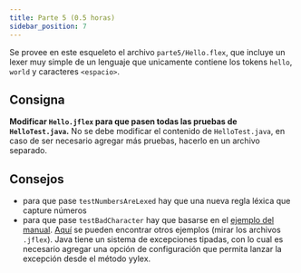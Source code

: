 ```yaml
---
title: Parte 5 (0.5 horas)
sidebar_position: 7
---
```

Se provee en este esqueleto el archivo `parte5/Hello.flex`, que incluye un lexer muy simple de un lenguaje que unicamente contiene los tokens `hello`, `world` y caracteres `<espacio>`.

## Consigna
**Modificar `Hello.jflex` para que pasen todas las pruebas de `HelloTest.java`.** No se debe modificar el contenido de `HelloTest.java`, en caso de ser necesario agregar más pruebas, hacerlo en un archivo separado.

## Consejos
- para que pase `testNumbersAreLexed` hay que una nueva regla léxica que capture números
- para que pase `testBadCharacter` hay que basarse en el [ejemplo del manual](https://www.jflex.de/manual.html#Example). [Aquí](https://github.com/jflex-de/jflex/tree/master/jflex/examples/) se pueden encontrar otros ejemplos (mirar los archivos `.jflex`). Java tiene un sistema de excepciones tipadas, con lo cual es necesario agregar una opción de configuración que permita lanzar la excepción desde el método yylex.

